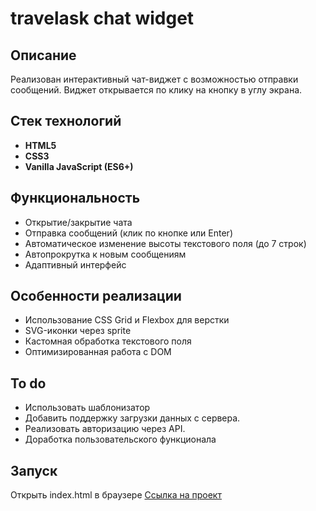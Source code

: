 # travelask chat widget

## Описание

Реализован интерактивный чат-виджет с возможностью отправки сообщений. Виджет открывается по клику на кнопку в углу экрана.

## Стек технологий

- **HTML5**
- **CSS3**
- **Vanilla JavaScript (ES6+)**

## Функциональность

- Открытие/закрытие чата
- Отправка сообщений (клик по кнопке или Enter)
- Автоматическое изменение высоты текстового поля (до 7 строк)
- Автопрокрутка к новым сообщениям
- Адаптивный интерфейс

## Особенности реализации

- Использование CSS Grid и Flexbox для верстки
- SVG-иконки через sprite
- Кастомная обработка текстового поля
- Оптимизированная работа с DOM

## To do
- Использовать шаблонизатор
- Добавить поддержку загрузки данных с сервера.
- Реализовать авторизацию через API.
- Доработка пользовательского функционала

## Запуск

Открыть index.html в браузере
[Ссылка на проект](https://kromnik.github.io/travelask-chat-widget/)
